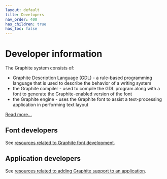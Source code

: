 ```yaml
---
layout: default
title: Developers
nav_order: 400
has_children: true
has_toc: false
---
```


# Developer information

The Graphite system consists of:

* Graphite Description Language (GDL) - a rule-based programming language that is used to describe the behavior of a writing system
* the Graphite compiler - used to compile the GDL program along with a font to generate the Graphite-enabled version of the font
* the Graphite engine - uses the Graphite font to assist a text-processing application in performing text layout

[Read more...](graphite_techAbout)

## Font developers

See [resources related to Graphite font development](graphite_devFont).

## Application developers

See [resources related to adding Graphite support to an application](graphite_devApp).